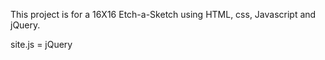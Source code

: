 This project is for a 16X16 Etch-a-Sketch using HTML, css, Javascript and jQuery.

site.js = jQuery

